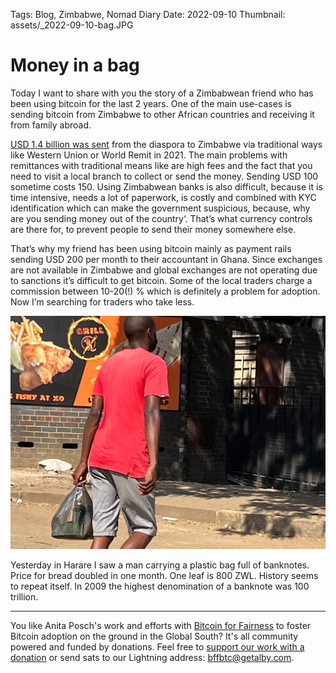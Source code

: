 Tags: Blog, Zimbabwe, Nomad Diary
Date: 2022-09-10
Thumbnail: assets/_2022-09-10-bag.JPG

# Money in a bag

Today I want to share with you the story of a Zimbabwean friend who has been using bitcoin for the last 2 years. One of the main use-cases is sending bitcoin from Zimbabwe to other African countries and receiving it from family abroad.

[USD 1.4 billion was sent](https://qz.com/africa/2185437/the-battle-for-a-share-of-zimbabwes-billion-dollar-remittance-industry/
) from the diaspora to Zimbabwe via traditional ways like Western Union or World Remit in 2021. The main problems with remittances with traditional means like are high fees and the fact that you need to visit a local branch to collect or send the money. Sending USD 100 sometime costs 150. Using Zimbabwean banks is also difficult, because it is time intensive, needs a lot of paperwork, is costly and combined with KYC identification which can make the government suspicious, because, why are you sending money out of the country‘. That’s what currency controls are there for, to prevent people to send their money somewhere else. 

That’s why my friend has been using bitcoin mainly as payment rails sending USD 200 per month to their accountant in Ghana. Since exchanges are not available in Zimbabwe and global exchanges are not operating due to sanctions it’s difficult to get bitcoin. Some of the local traders charge a commission between 10-20(!) % which is definitely a problem for adoption. Now I’m searching for traders who take less. 

![](assets/_2022-09-10-bag.JPG)

Yesterday in Harare I saw a man carrying a plastic bag full of banknotes. Price for bread doubled in one month. One leaf is 800 ZWL. History seems to repeat itself. In 2009 the highest denomination of a banknote was 100 trillion.

---

You like Anita Posch's work and efforts with [Bitcoin for Fairness](https://bffbtc.org) to foster Bitcoin adoption on the ground in the Global South? It's all community powered and funded by donations. Feel free to [support our work with a donation](https://anita.link/donate) or send sats to our Lightning address: bffbtc@getalby.com.